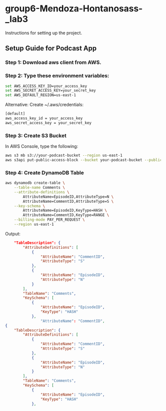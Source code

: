 # group6-Mendoza-Hontanosass-_lab3
Instructions for setting up the project.
## Setup Guide for Podcast App
### Step 1: Download aws client from AWS.
### Step 2: Type these environment variables:
```bash
set AWS_ACCESS_KEY_ID=your_access_key
set AWS_SECRET_ACCESS_KEY=your_secret_key
set AWS_DEFAULT_REGION=us-east-1
```

Alternative:
Create ~/.aws/credentials:
```bash
[default]
aws_access_key_id = your_access_key
aws_secret_access_key = your_secret_key
```

### Step 3: Create S3 Bucket
In AWS Console, type the following:
```bash
aws s3 mb s3://your-podcast-bucket --region us-east-1
aws s3api put-public-access-block --bucket your-podcast-bucket --public-access-block-configuration "BlockPublicAcls=false,IgnorePublicAcls=false,BlockPublicPolicy=false,RestrictPublicBuckets=false"
```

### Step 4: Create DynamoDB Table
```bash
aws dynamodb create-table \
    --table-name Comments \
    --attribute-definitions \
        AttributeName=EpisodeID,AttributeType=N \
        AttributeName=CommentID,AttributeType=S \
    --key-schema \
        AttributeName=EpisodeID,KeyType=HASH \
        AttributeName=CommentID,KeyType=RANGE \
    --billing-mode PAY_PER_REQUEST \
    --region us-east-1
```

Output:
```json
    "TableDescription": {
        "AttributeDefinitions": [
            {
                "AttributeName": "CommentID",
                "AttributeType": "S"
            },
            {
                "AttributeName": "EpisodeID",
                "AttributeType": "N"
            }
        ],
        "TableName": "Comments",
        "KeySchema": [
            {
                "AttributeName": "EpisodeID",
                "KeyType": "HASH"
            },
                "AttributeName": "CommentID",
{
    "TableDescription": {
        "AttributeDefinitions": [
            {
                "AttributeName": "CommentID",
                "AttributeType": "S"
            },
            {
                "AttributeName": "EpisodeID",
                "AttributeType": "N"
            }
        ],
        "TableName": "Comments",
        "KeySchema": [
            {
                "AttributeName": "EpisodeID",
                "KeyType": "HASH"
            },
```

